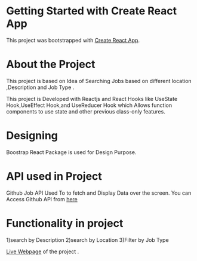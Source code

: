 # Getting Started with Create React App

This project was bootstrapped with [Create React App](https://github.com/facebook/create-react-app).

# About the Project

This project is based on Idea of Searching Jobs based on different location ,Description and Job Type .

This project is Developed with Reactjs and React Hooks like UseState Hook,UseEffect Hook,and UseReducer Hook  which Allows function components to use state and other previous class-only features.

# Designing

Boostrap React Package is used for Design Purpose.


# API used in Project

Github Job API Used To to fetch and Display Data over the screen.
You can Access Github API from [here]( https://jobs.github.com/api)


# Functionality in project

1)search by Description
2)search by Location
3)Filter by Job Type


[Live Webpage](https://job-search1.netlify.app/)  of the project .






